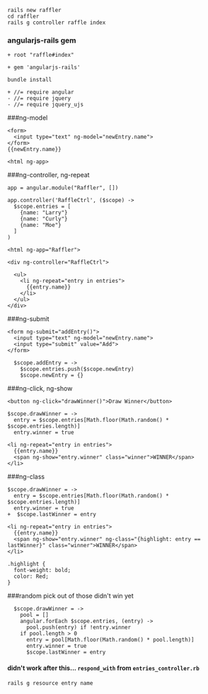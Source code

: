 ```
rails new raffler
cd raffler
rails g controller raffle index
```

### angularjs-rails gem
```
+ root "raffle#index"

+ gem 'angularjs-rails'

bundle install
```

```
+ //= require angular
- //= require jquery
- //= require jquery_ujs
```

###ng-model
```
<form>
  <input type="text" ng-model="newEntry.name">
</form> 
{{newEntry.name}}

<html ng-app>
```

###ng-controller, ng-repeat
```
app = angular.module("Raffler", [])

app.controller('RaffleCtrl', ($scope) ->
  $scope.entries = [
    {name: "Larry"}
    {name: "Curly"}
    {name: "Moe"}
  ]
)

<html ng-app="Raffler">

<div ng-controller="RaffleCtrl">
  
  <ul>
    <li ng-repeat="entry in entries">
      {{entry.name}}
    </li>
  </ul>
</div>
```

###ng-submit
```
<form ng-submit="addEntry()">
  <input type="text" ng-model="newEntry.name">
  <input type="submit" value="Add">
</form>

  $scope.addEntry = ->
    $scope.entries.push($scope.newEntry)
    $scope.newEntry = {}
```

###ng-click, ng-show
```
<button ng-click="drawWinner()">Draw Winner</button>

$scope.drawWinner = ->
  entry = $scope.entries[Math.floor(Math.random() * $scope.entries.length)]
  entry.winner = true

<li ng-repeat="entry in entries">
  {{entry.name}}
  <span ng-show="entry.winner" class="winner">WINNER</span>
</li>
```

###ng-class
```
$scope.drawWinner = ->
  entry = $scope.entries[Math.floor(Math.random() * $scope.entries.length)]
  entry.winner = true
+  $scope.lastWinner = entry

<li ng-repeat="entry in entries">
  {{entry.name}}
  <span ng-show="entry.winner" ng-class="{highlight: entry == lastWinner}" class="winner">WINNER</span>
</li>

.highlight {
  font-weight: bold;
  color: Red;
}
```

###random pick out of those didn't win yet
```
  $scope.drawWinner = ->
    pool = []
    angular.forEach $scope.entries, (entry) ->
      pool.push(entry) if !entry.winner
    if pool.length > 0
      entry = pool[Math.floor(Math.random() * pool.length)]
      entry.winner = true
      $scope.lastWinner = entry
```

#### didn't work after this... `respond_with` from `entries_controller.rb`
```
rails g resource entry name
```